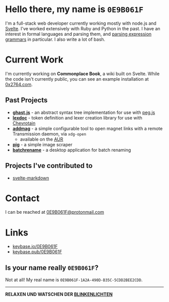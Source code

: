 # Hello there, my name is `0E9B061F`

I'm a full-stack web developer currently working mostly with node.js and
[Svelte](https://github.com/sveltejs/svelte). I've worked extensively with Ruby
and Python in the past. I have an interest in formal languages and parsing them,
and [parsing expression
grammars](https://en.wikipedia.org/wiki/Parsing_expression_grammar) in
particular. I also write a lot of bash.

# Current Work

I'm currently working on **Commonplace Book**, a wiki built on Svelte. While the
code isn't currently public, you can see an example installation at
[0x2764.com](https://0x2764.com).

## Past Projects

* **[ghast.js](https://github.com/0E9B061F/ghast.js)** - an abstract syntax tree
  implementation for use with [peg.js](https://github.com/pegjs/pegjs)
* **[lexdoc](https://github.com/0E9B061F/lexdoc)** - token definition and lexer
  creation library for use with
  [Chevrotain](https://github.com/chevrotain/chevrotain)
* **[addmag](https://github.com/pablo-abc/svelte-markdown)** - a simple
  configurable tool to open magnet links with a remote Transmission daemon, via
  `xdg-open`
  * available on the [AUR](https://aur.archlinux.org/packages/addmag)
* **[pig](https://github.com/0E9B061F/pig)** - a simple image scraper
* **[batchrename](https://github.com/0E9B061F/batchrename)** - a desktop
  application for batch renaming

## Projects I've contributed to

* [svelte-markdown](https://github.com/pablo-abc/svelte-markdown)

# Contact

I can be reached at 0E9B061F@protonmail.com

# Links

* [keybase.io/0E9B061F](https://keybase.io/0E9B061F)
* [keybase.pub/0E9B061F](https://keybase.pub/0E9B061F)

## Is your name really `0E9B061F`?

Not at all! My real name is `0E9B061F-1A2A-490D-B35C-5CDD2BEE2CDD`.

---

**RELAXEN UND WATSCHEN DER
[BLINKENLICHTEN](https://en.wikipedia.org/wiki/Blinkenlights)**
